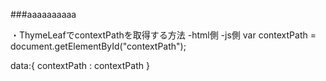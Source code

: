###aaaaaaaaaa

・ThymeLeafでcontextPathを取得する方法
-html側
<input id="contextPath" type="hidden" th:value="@{/}" />
-js側
var contextPath = document.getElementById("contextPath");

  data:{
	 contextPath : contextPath
  }
